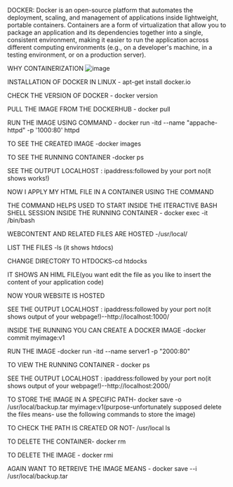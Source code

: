 DOCKER:
Docker is an open-source platform that automates the deployment, scaling, and management of applications inside lightweight, portable containers. Containers are a form of virtualization that allow you to package an application and its dependencies together into a single, consistent environment, making it easier to run the application across different computing environments (e.g., on a developer's machine, in a testing environment, or on a production server).

WHY CONTAINERIZATION
![image](https://github.com/user-attachments/assets/d0907bae-21f1-42ca-9341-dc359daba13e)

INSTALLATION OF DOCKER IN LINUX - apt-get install docker.io

CHECK THE VERSION OF DOCKER - docker version

PULL THE IMAGE FROM THE DOCKERHUB - docker pull <image name>

RUN THE IMAGE USING COMMAND - docker run -itd --name "appache-httpd" -p '1000:80' httpd

TO SEE THE CREATED IMAGE -docker images

TO SEE THE RUNNING CONTAINER -docker ps

SEE THE OUTPUT LOCALHOST : ipaddress:followed by your port no(it shows works!)


NOW I APPLY MY HTML FILE IN A CONTAINER USING THE COMMAND

THE COMMAND HELPS USED TO START INSIDE THE ITERACTIVE BASH SHELL SESSION INSIDE THE RUNNING CONTAINER - docker exec -it <container name> /bin/bash

WEBCONTENT AND RELATED FILES ARE HOSTED -/usr/local/<container name>

LIST THE FILES -ls (it shows htdocs)

CHANGE DIRECTORY TO HTDOCKS-cd htdocks

IT SHOWS AN HIML FILE(you want edit the file as you like to insert the content of your application code)

NOW YOUR  WEBSITE IS HOSTED 

SEE THE OUTPUT LOCALHOST : ipaddress:followed by your port no(it shows output of your webpage!)--http://localhost:1000/

INSIDE THE RUNNING YOU CAN CREATE  A DOCKER IMAGE -docker commit <container name> myimage:v1

RUN THE IMAGE -docker run -itd --name server1 -p "2000:80"

TO VIEW THE RUNNING CONTAINER - docker ps

SEE THE OUTPUT LOCALHOST : ipaddress:followed by your port no(it shows output of your webpage!)--http://localhost:2000/

TO STORE THE IMAGE IN A SPECIFIC PATH- docker save -o /usr/local/backup.tar myimage:v1(purpose-unfortunately supposed  delete the files means- use the following commands to store the image)

TO CHECK THE PATH IS CREATED OR NOT- /usr/local ls

TO DELETE THE CONTAINER- docker rm <container name>

TO DELETE THE IMAGE - docker rmi <image name>

AGAIN WANT TO RETREIVE THE IMAGE MEANS - docker save --i  /usr/local/backup.tar 
 


